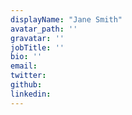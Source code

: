 ```yaml
---
displayName: "Jane Smith"
avatar_path: ''
gravatar: ''
jobTitle: ''
bio: ''
email:
twitter:
github:
linkedin:
---
```

